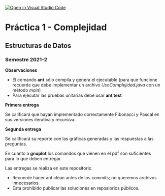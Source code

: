 [![Open in Visual Studio Code](https://classroom.github.com/assets/open-in-vscode-f059dc9a6f8d3a56e377f745f24479a46679e63a5d9fe6f495e02850cd0d8118.svg)](https://classroom.github.com/online_ide?assignment_repo_id=5701955&assignment_repo_type=AssignmentRepo)
# Práctica 1 - Complejidad
## Estructuras de Datos
### Semestre 2021-2

**Observaciones**
* El comando **ant** sólo compila y genera el ejecutable (para que funcione recuerde
que debe implementar un archivo _UsoComplejidad.java_ con un método _main_)
* Para ejecutar las pruebas unitarias debe usar **ant test**

**Primera entrega**

Se calificará que hayan implementado correctamente Fibonacci y Pascal en sus versiones iterativa y recursiva.

**Segunda entrega**

Se calificará su reporte con las gráficas generadas y las respuestas a las preguntas.

En cuanto a **gnuplot** los comandos que vienen en el pdf son suficientes para lo 
que deben entregar.

Las entregas se realiza en este repositorio. 
* Recuerde hacer ant clean antes de los commits; no queremos archivos innecesarios.
* Esta prohibido publicar las soluciones en reposiorios públicos.
